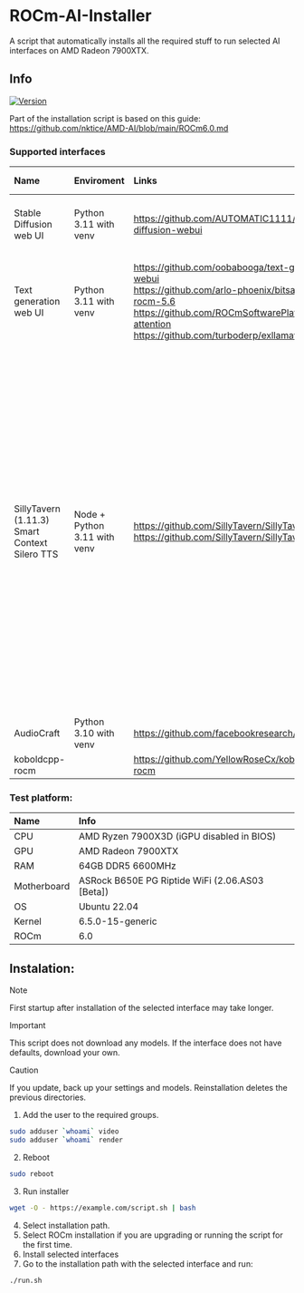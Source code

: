 # ROCm-AI-Installer
A script that automatically installs all the required stuff to run selected AI interfaces on AMD Radeon 7900XTX.

## Info
[![Version](https://img.shields.io/badge/2.1-version-orange.svg)](https://github.com/Mateusz-Dera/ROCm-AI-Installer/blob/main/README.md)

Part of the installation script is based on this guide: https://github.com/nktice/AMD-AI/blob/main/ROCm6.0.md

### Supported interfaces
|Name|Enviroment|Links|Additional information|
|:---|:---|:---|:---|
|Stable Diffusion web UI|Python 3.11 with venv|https://github.com/AUTOMATIC1111/stable-diffusion-webui|1. Startup parameters are in the webui-user.sh file|
|Text generation web UI|Python 3.11 with venv|https://github.com/oobabooga/text-generation-webui<br/> https://github.com/arlo-phoenix/bitsandbytes-rocm-5.6<br/> https://github.com/ROCmSoftwarePlatform/flash-attention<br/> https://github.com/turboderp/exllamav2|1. Startup parameters are in the run.sh file<br> 2. Tested: ExLlamav2, Transformers, llama.ccp|
|SillyTavern (1.11.3)<br> Smart Context<br> Silero TTS|Node + Python 3.11 with venv|https://github.com/SillyTavern/SillyTavern<br> https://github.com/SillyTavern/SillyTavern-Extras|1. SillyTavern and SillyTavern-Extras are launched separately<br> 2. Startup parameters are in the run.sh files<br> 3. SillyTavern must be connected to SillyTavern-Extras in settings<br> 4. Smart Context requires an additional extension download in settings<br> 5. Smart Context and Silero TTS extensions must be manually configured in SillyTavern settings|
|AudioCraft|Python 3.10 with venv|https://github.com/facebookresearch/audiocraft||
|koboldcpp-rocm||https://github.com/YellowRoseCx/koboldcpp-rocm||

### Test platform:
|Name|Info|
|:---|:---|
|CPU|AMD Ryzen 7900X3D (iGPU disabled in BIOS)|
|GPU|AMD Radeon 7900XTX|
|RAM|64GB DDR5 6600MHz|
|Motherboard|ASRock B650E PG Riptide WiFi (2.06.AS03 [Beta])|
|OS|Ubuntu 22.04|
|Kernel|6.5.0-15-generic|
|ROCm|6.0|

## Instalation:
> [!Note]
> First startup after installation of the selected interface may take longer.

> [!Important]
> This script does not download any models. If the interface does not have defaults, download your own.

> [!Caution]
> If you update, back up your settings and models. Reinstallation deletes the previous directories.

1. Add the user to the required groups.
```bash
sudo adduser `whoami` video
sudo adduser `whoami` render
```
2. Reboot
```bash
sudo reboot
```
3. Run installer 
```bash
wget -O - https://example.com/script.sh | bash
```
4. Select installation path.
5. Select ROCm installation if you are upgrading or running the script for the first time.
6. Install selected interfaces
7. Go to the installation path with the selected interface and run:
```bash
./run.sh
```
